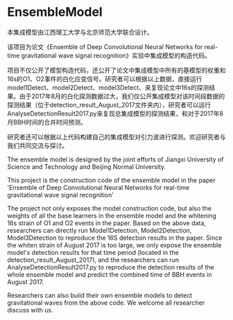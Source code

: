 # EnsembleModel
本集成模型由江西理工大学与北京师范大学联合设计。

该项目为论文《Ensemble of Deep Convolutional Neural Networks for real-time gravitational wave signal recognition》实验中集成模型的构造代码。

项目不仅公开了模型构造代码，还公开了论文中集成模型中所有的基模型的权重和16s的O1、O2事件的白化应变信号。研究者可以根据以上数据，直接运行model1Detect、model2Detect、model3Detect、来复现论文中16s的探测结果。由于2017年8月的白化探测数据过大，我们仅公开集成模型对该时间段数据的探测结果（位于detection_result_August_2017文件夹内），研究者可以运行AnalyseDetectionResult2017.py来复现总集成模型的探测结果，和对于2017年8月BBH时间的合并时间预测。

研究者还可以根据以上代码构建自己的集成模型对引力波进行探测。欢迎研究者与我们共同交流与探讨。

The ensemble model is designed by the joint efforts of Jiangxi University of Science and Technology and Beijing Normal University.

This project is the construction code of the ensemble model in the paper 'Ensemble of Deep Convolutional Neural Networks for real-time gravitational wave signal recognition'

The project not only exposes the model construction code, but also the weights of all the base learners in the ensemble model and the whitening 16s strain of O1 and O2 events in the paper. Based on the above data, researchers can directly run Model1Detection, Model2Detection, Model3Detection to reproduce the 16S detection results in the paper. Since the whiten strain of August 2017 is too large, we only expose the ensemble model's detection results for that time period (located in the detection_result_August_2017), and the researchers can run AnalyseDetectionResult2017.py to reproduce the detection results of the whole ensemble model and predict the combined time of BBH events in August 2017.

Researchers can also build their own ensemble models to detect gravitational waves from the above code. We welcome all researcher discuss with us.
